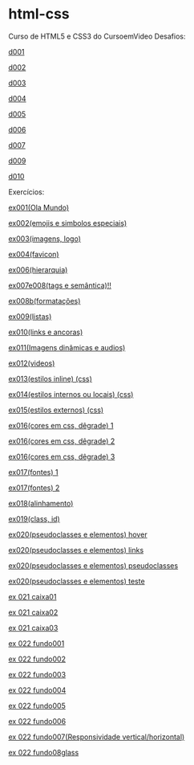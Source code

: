 # html-css
Curso de HTML5 e CSS3 do CursoemVideo
Desafios:

<a href="https://pedroluis1.github.io/html-css/desafios/d001/index.html">d001</a>

<a href="https://pedroluis1.github.io/html-css/desafios/d002/index.html">d002</a>

<a href="https://pedroluis1.github.io/html-css/desafios/d003/index.html">d003</a>

<a href="https://pedroluis1.github.io/html-css/desafios/d004/index.html">d004</a>

<a href="https://pedroluis1.github.io/html-css/desafios/d005/index.html">d005</a>

<a href="https://pedroluis1.github.io/html-css/desafios/d006/index.html">d006</a>

<a href="https://pedroluis1.github.io/html-css/desafios/d007/index.html">d007</a>

<a href="https://pedroluis1.github.io/html-css/desafios/d009/index.html">d009</a>

<a href="https://pedroluis1.github.io/html-css/desafios/d010/android.html">d010</a>

Exercícios:

<a href="https://pedroluis1.github.io/html-css/exercicios/ex001(Ola%20Mundo)/index.html" target="_blank">ex001(Ola Mundo)</a>

<a href="https://pedroluis1.github.io/html-css/exercicios/ex002(emojis%20e%20simbolos%20especiais)/index.html" target="_blank">ex002(emojis e simbolos especiais)</a>

<a href="https://pedroluis1.github.io/html-css/exercicios/ex003(imagens,%20logo)/index.html" target="_blank">ex003(imagens, logo)</a>

<a href="https://pedroluis1.github.io/html-css/exercicios/ex004(favicon)/index.html" target="_blank">ex004(favicon)</a>

<a href="https://pedroluis1.github.io/html-css/exercicios/ex006(hierarquia)/index.html" target="_blank">ex006(hierarquia)</a>

<a href="https://pedroluis1.github.io/html-css/exercicios/ex007e008(tags%20e%20sem%C3%A2ntica)!!/index.html" target="_blank">ex007e008(tags e semântica)!!</a>

<a href="https://pedroluis1.github.io/html-css/exercicios/ex008b(formata%C3%A7%C3%B5es)/index.html" target="_blank">ex008b(formatações)</a>

<a href="https://pedroluis1.github.io/html-css/exercicios/ex009(listas)/index.html" target="_blank">ex009(listas)</a>

<a href="https://pedroluis1.github.io/html-css/exercicios/ex010(links%20e%20ancoras)/index.html" target="_blank">ex010(links e ancoras)</a>

<a href="https://pedroluis1.github.io/html-css/exercicios/ex011(Imagens%20din%C3%A2micas%20e%20audios)/index.html" target="_blank">ex011(Imagens dinâmicas e audios)</a>

<a href="https://pedroluis1.github.io/html-css/exercicios/ex012(videos)/index.html" target="_blank">ex012(videos)</a>

<a href="https://pedroluis1.github.io/html-css/exercicios/ex013(estilos%20inline)%20(css)/index.html" target="_blank">ex013(estilos inline) (css)</a>

<a href="https://pedroluis1.github.io/html-css/exercicios/ex014(estilos%20internos%20ou%20locais)%20(css)/index.html" target="_blank">ex014(estilos internos ou locais) (css)</a>

<a href="https://pedroluis1.github.io/html-css/exercicios/ex015(estilos%20externos)%20(css)/index.html" target="_blank">ex015(estilos externos) (css)</a>

<a href="https://pedroluis1.github.io/html-css/exercicios/ex016(cores%20em%20css,%20d%C3%AAgrade)/cor01.html" target="_blank">ex016(cores em css, dêgrade) 1</a>

<a href="https://pedroluis1.github.io/html-css/exercicios/ex016(cores%20em%20css,%20d%C3%AAgrade)/cor02.html" target="_blank">ex016(cores em css, dêgrade) 2</a>

<a href="https://pedroluis1.github.io/html-css/exercicios/ex016(cores%20em%20css,%20d%C3%AAgrade)/cor03.html" target="_blank">ex016(cores em css, dêgrade) 3</a>

<a href="https://pedroluis1.github.io/html-css/exercicios/ex017(fontes)/fonte01.html" target="_blank">ex017(fontes) 1</a>

<a href="https://pedroluis1.github.io/html-css/exercicios/ex017(fontes)/fonte02.html" target="_blank">ex017(fontes) 2</a>

<a href="https://pedroluis1.github.io/html-css/exercicios/ex018(alinhamento)/alinhamento.html">ex018(alinhamento)</a>

<a href="https://pedroluis1.github.io/html-css/exercicios/ex019(class,%20id)/index.html" target="_blank">ex019(class, id)</a>

<a href="https://pedroluis1.github.io/html-css/exercicios/ex020(pseudoclasses%20e%20elementos)/hover.html" target="_blank">ex020(pseudoclasses e elementos) hover</a>

<a href="https://pedroluis1.github.io/html-css/exercicios/ex020(pseudoclasses%20e%20elementos)/links.html" target="_blank">ex020(pseudoclasses e elementos) links</a>

<a href="https://pedroluis1.github.io/html-css/exercicios/ex020(pseudoclasses%20e%20elementos)/pseudoclasse.html" target="_blank">ex020(pseudoclasses e elementos) pseudoclasses</a>

<a href="https://pedroluis1.github.io/html-css/exercicios/ex020(pseudoclasses%20e%20elementos)/teste.html" target="_blank">ex020(pseudoclasses e elementos) teste</a>

<a href="https://pedroluis1.github.io/html-css/exercicios/ex021(caixas)/caixa01.html" target="_blank">ex 021 caixa01</a>

<a href="https://pedroluis1.github.io/html-css/exercicios/ex021(caixas)/caixa02.html" target="_blank">ex 021 caixa02</a>

<a href="https://pedroluis1.github.io/html-css/exercicios/ex021(caixas)/caixa03.html" target="_blank">ex 021 caixa03</a>

<a href="https://pedroluis1.github.io/html-css/exercicios/ex022(fundos)/fundo001.html" target="_blank">ex 022 fundo001</a>

<a href="https://pedroluis1.github.io/html-css/exercicios/ex022(fundos)/fundo002.html" target="_blank">ex 022 fundo002</a>

<a href="https://pedroluis1.github.io/html-css/exercicios/ex022(fundos)/fundo003.html" target="_blank">ex 022 fundo003</a>

<a href="https://pedroluis1.github.io/html-css/exercicios/ex022(fundos)/fundo004.html" target="_blank">ex 022 fundo004</a>

<a href="https://pedroluis1.github.io/html-css/exercicios/ex022(fundos)/fundo005.html" target="_blank">ex 022 fundo005</a>

<a href="https://pedroluis1.github.io/html-css/exercicios/ex022(fundos)/fundo006.html" target="_blank">ex 022 fundo006</a>

<a href="https://pedroluis1.github.io/html-css/exercicios/ex022(fundos)/fundo007.html" target="_blank">ex 022 fundo007(Responsividade vertical/horizontal)</a>

<a href="https://pedroluis1.github.io/html-css/exercicios/ex022(fundos)/fundo08glass.html" target="_blank">ex 022 fundo08glass</a>